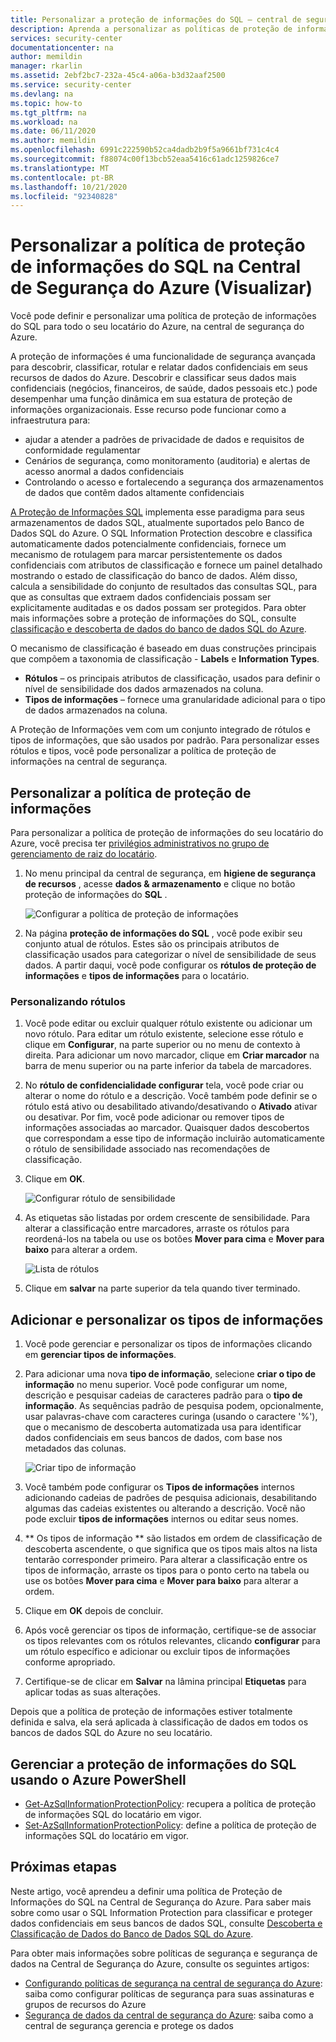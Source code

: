 ```yaml
---
title: Personalizar a proteção de informações do SQL – central de segurança do Azure
description: Aprenda a personalizar as políticas de proteção de informações na Central de Segurança do Azure.
services: security-center
documentationcenter: na
author: memildin
manager: rkarlin
ms.assetid: 2ebf2bc7-232a-45c4-a06a-b3d32aaf2500
ms.service: security-center
ms.devlang: na
ms.topic: how-to
ms.tgt_pltfrm: na
ms.workload: na
ms.date: 06/11/2020
ms.author: memildin
ms.openlocfilehash: 6991c222590b52ca4dadb2b9f5a9661bf731c4c4
ms.sourcegitcommit: f88074c00f13bcb52eaa5416c61adc1259826ce7
ms.translationtype: MT
ms.contentlocale: pt-BR
ms.lasthandoff: 10/21/2020
ms.locfileid: "92340828"
---
```

# <a name="customize-the-sql-information-protection-policy-in-azure-security-center-preview"></a>Personalizar a política de proteção de informações do SQL na Central de Segurança do Azure (Visualizar)
 
Você pode definir e personalizar uma política de proteção de informações do SQL para todo o seu locatário do Azure, na central de segurança do Azure.

A proteção de informações é uma funcionalidade de segurança avançada para descobrir, classificar, rotular e relatar dados confidenciais em seus recursos de dados do Azure. Descobrir e classificar seus dados mais confidenciais (negócios, financeiros, de saúde, dados pessoais etc.) pode desempenhar uma função dinâmica em sua estatura de proteção de informações organizacionais. Esse recurso pode funcionar como a infraestrutura para:
- ajudar a atender a padrões de privacidade de dados e requisitos de conformidade regulamentar
- Cenários de segurança, como monitoramento (auditoria) e alertas de acesso anormal a dados confidenciais
- Controlando o acesso e fortalecendo a segurança dos armazenamentos de dados que contêm dados altamente confidenciais
 
[A Proteção de Informações SQL](../azure-sql/database/data-discovery-and-classification-overview.md) implementa esse paradigma para seus armazenamentos de dados SQL, atualmente suportados pelo Banco de Dados SQL do Azure. O SQL Information Protection descobre e classifica automaticamente dados potencialmente confidenciais, fornece um mecanismo de rotulagem para marcar persistentemente os dados confidenciais com atributos de classificação e fornece um painel detalhado mostrando o estado de classificação do banco de dados. Além disso, calcula a sensibilidade do conjunto de resultados das consultas SQL, para que as consultas que extraem dados confidenciais possam ser explicitamente auditadas e os dados possam ser protegidos. Para obter mais informações sobre a proteção de informações do SQL, consulte [classificação e descoberta de dados do banco de dados SQL do Azure](../azure-sql/database/data-discovery-and-classification-overview.md).
 
O mecanismo de classificação é baseado em duas construções principais que compõem a taxonomia de classificação - **Labels** e **Information Types**.
- **Rótulos** – os principais atributos de classificação, usados para definir o nível de sensibilidade dos dados armazenados na coluna. 
- **Tipos de informações** – fornece uma granularidade adicional para o tipo de dados armazenados na coluna.
 
A Proteção de Informações vem com um conjunto integrado de rótulos e tipos de informações, que são usados por padrão. Para personalizar esses rótulos e tipos, você pode personalizar a política de proteção de informações na central de segurança.
 
## <a name="customize-the-information-protection-policy"></a>Personalizar a política de proteção de informações
Para personalizar a política de proteção de informações do seu locatário do Azure, você precisa ter [privilégios administrativos no grupo de gerenciamento de raiz do locatário](security-center-management-groups.md). 
 
1. No menu principal da central de segurança, em **higiene de segurança de recursos** , acesse **dados & armazenamento** e clique no botão proteção de informações do **SQL** .

   ![Configurar a política de proteção de informações](./media/security-center-info-protection-policy/security-policy.png) 
 
2. Na página **proteção de informações do SQL** , você pode exibir seu conjunto atual de rótulos. Estes são os principais atributos de classificação usados para categorizar o nível de sensibilidade de seus dados. A partir daqui, você pode configurar os **rótulos de proteção de informações** e **tipos de informações** para o locatário. 
 
### <a name="customizing-labels"></a>Personalizando rótulos
 
1. Você pode editar ou excluir qualquer rótulo existente ou adicionar um novo rótulo. Para editar um rótulo existente, selecione esse rótulo e clique em **Configurar**, na parte superior ou no menu de contexto à direita. Para adicionar um novo marcador, clique em **Criar marcador** na barra de menu superior ou na parte inferior da tabela de marcadores.
2. No **rótulo de confidencialidade configurar** tela, você pode criar ou alterar o nome do rótulo e a descrição. Você também pode definir se o rótulo está ativo ou desabilitado ativando/desativando o **Ativado** ativar ou desativar. Por fim, você pode adicionar ou remover tipos de informações associadas ao marcador. Quaisquer dados descobertos que correspondam a esse tipo de informação incluirão automaticamente o rótulo de sensibilidade associado nas recomendações de classificação.
3. Clique em **OK**.
 
   ![Configurar rótulo de sensibilidade](./media/security-center-info-protection-policy/config-sensitivity-label.png)
 
4. As etiquetas são listadas por ordem crescente de sensibilidade. Para alterar a classificação entre marcadores, arraste os rótulos para reordená-los na tabela ou use os botões **Mover para cima** e **Mover para baixo** para alterar a ordem. 
 
    ![Lista de rótulos](./media/security-center-info-protection-policy/move-up.png)
 
5. Clique em **salvar** na parte superior da tela quando tiver terminado.
 
 
## <a name="adding-and-customizing-information-types"></a>Adicionar e personalizar os tipos de informações
 
1. Você pode gerenciar e personalizar os tipos de informações clicando em **gerenciar tipos de informações**.
2. Para adicionar uma nova **tipo de informação**, selecione **criar o tipo de informação** no menu superior. Você pode configurar um nome, descrição e pesquisar cadeias de caracteres padrão para o **tipo de informação**. As sequências padrão de pesquisa podem, opcionalmente, usar palavras-chave com caracteres curinga (usando o caractere '%'), que o mecanismo de descoberta automatizada usa para identificar dados confidenciais em seus bancos de dados, com base nos metadados das colunas.
 
    ![Criar tipo de informação](./media/security-center-info-protection-policy/info-types.png)
 
3. Você também pode configurar os **Tipos de informações** internos adicionando cadeias de padrões de pesquisa adicionais, desabilitando algumas das cadeias existentes ou alterando a descrição. Você não pode excluir **tipos de informações** internos ou editar seus nomes. 
4. ** Os tipos de informação ** são listados em ordem de classificação de descoberta ascendente, o que significa que os tipos mais altos na lista tentarão corresponder primeiro. Para alterar a classificação entre os tipos de informação, arraste os tipos para o ponto certo na tabela ou use os botões **Mover para cima** e **Mover para baixo** para alterar a ordem. 
5. Clique em **OK** depois de concluir.
6. Após você gerenciar os tipos de informação, certifique-se de associar os tipos relevantes com os rótulos relevantes, clicando **configurar** para um rótulo específico e adicionar ou excluir tipos de informações conforme apropriado.
7. Certifique-se de clicar em **Salvar** na lâmina principal **Etiquetas** para aplicar todas as suas alterações.
 
Depois que a política de proteção de informações estiver totalmente definida e salva, ela será aplicada à classificação de dados em todos os bancos de dados SQL do Azure no seu locatário.

## <a name="manage-sql-information-protection-using-azure-powershell"></a>Gerenciar a proteção de informações do SQL usando o Azure PowerShell

- [Get-AzSqlInformationProtectionPolicy](/powershell/module/az.security/get-azsqlinformationprotectionpolicy): recupera a política de proteção de informações SQL do locatário em vigor.
- [Set-AzSqlInformationProtectionPolicy](/powershell/module/az.security/set-azsqlinformationprotectionpolicy): define a política de proteção de informações SQL do locatário em vigor.
 
## <a name="next-steps"></a>Próximas etapas
 
Neste artigo, você aprendeu a definir uma política de Proteção de Informações do SQL na Central de Segurança do Azure. Para saber mais sobre como usar o SQL Information Protection para classificar e proteger dados confidenciais em seus bancos de dados SQL, consulte [Descoberta e Classificação de Dados do Banco de Dados SQL do Azure](../azure-sql/database/data-discovery-and-classification-overview.md). 

Para obter mais informações sobre políticas de segurança e segurança de dados na Central de Segurança do Azure, consulte os seguintes artigos:
 
- [Configurando políticas de segurança na central de segurança do Azure](tutorial-security-policy.md): saiba como configurar políticas de segurança para suas assinaturas e grupos de recursos do Azure
- [Segurança de dados da central de segurança do Azure](security-center-data-security.md): saiba como a central de segurança gerencia e protege os dados